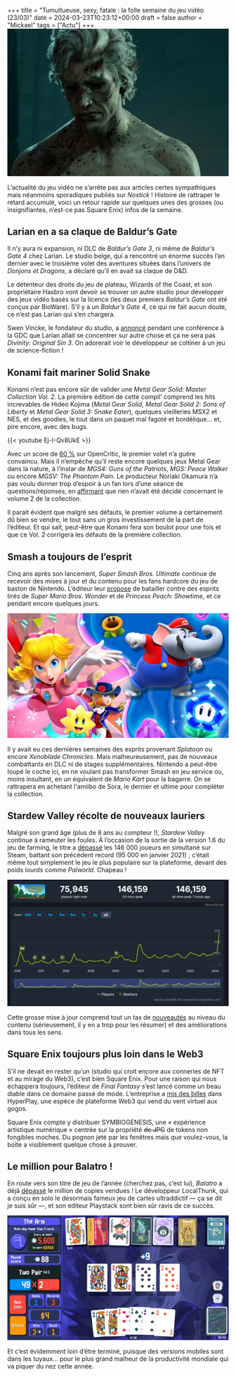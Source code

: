 +++
title = "Tumultueuse, sexy, fatale : la folle semaine du jeu vidéo (23/03)"
date = 2024-03-23T10:23:12+00:00
draft = false
author = "Mickael"
tags = ["Actu"]
+++
![Baldur’s Gate 3](astarion.jpg "Astarion est fort mécontent.")

L’actualité du jeu vidéo ne s’arrête pas aux articles certes sympathiques mais néanmoins sporadiques publiés sur *Nostick* ! Histoire de rattraper le retard accumulé, voici un retour rapide sur quelques unes des grosses (ou insignifiantes, n’est-ce pas Square Enix) infos de la semaine.

## Larian en a sa claque de Baldur’s Gate

Il n’y aura ni expansion, ni DLC de *Baldur’s Gate 3*, ni même de *Baldur’s Gate 4* chez Larian. Le studio belge, qui a rencontré un énorme succès l’an dernier avec le troisième volet des aventures situées dans l’univers de *Donjons et Dragons*, a déclaré qu’il en avait sa claque de D&D.

Le détenteur des droits du jeu de plateau, Wizards of the Coast, et son propriétaire Hasbro vont devoir se trouver un autre studio pour développer des jeux vidéo basés sur la licence (les deux premiers *Baldur’s Gate* ont été conçus par BioWare). S’il y a un *Baldur’s Gate 4*, ce qui ne fait aucun doute, ce n’est pas Larian qui s’en chargera.

Swen Vincke, le fondateur du studio, a [annoncé](https://nordic.ign.com/duplicate-baldurs-gate-3/80283/news/larian-studios-wont-make-baldurs-gate-3-dlc-expansions-or-baldurs-gate-4) pendant une conférence à la GDC que Larian allait se concentrer sur autre chose et ça ne sera pas *Divinity: Original Sin 3*. On adorerait voir le développeur se coltiner à un jeu de science-fiction !

## Konami fait mariner Solid Snake

Konami n’est pas encore sûr de valider une *Metal Gear Solid: Master Collection Vol. 2*. La première édition de cette compil’ comprend les hits increvables de Hideo Kojima (*Metal Gear Solid*, *Metal Gear Solid 2: Sons of Liberty* et *Metal Gear Solid 3: Snake Eater*), quelques vieilleries MSX2 et NES, et des goodies, le tout dans un paquet mal fagoté et bordélique… et, pire encore, avec des bugs.

{{< youtube Ej-I-Qv8UkE >}} 

Avec un score de [60 %](https://opencritic.com/game/15162/metal-gear-solid-master-collection-vol-1) sur OpenCritic, le premier volet n’a guère convaincu. Mais il n’empêche qu’il reste encore quelques jeux Metal Gear dans la nature, à l’instar de  *MGS4: Guns of the Patriots*, *MGS: Peace Walker* ou encore *MGSV: The Phantom Pain*. Le producteur Noriaki Okamura n’a pas voulu donner trop d’espoir à un fan lors d’une séance de questions/réponses, en [affirmant](https://youtu.be/IzHiVn1g6jA) que rien n’avait été décidé concernant le volume 2 de la collection.

Il parait évident que malgré ses défauts, le premier volume a certainement dû bien se vendre, le tout sans un gros investissement de la part de l’éditeur. Et qui sait, peut-être que Konami fera son boulot pour une fois et que ce Vol. 2 corrigera les défauts de la première collection.

## Smash a toujours de l’esprit

Cinq ans après son lancement, *Super Smash Bros. Ultimate* continue de recevoir des mises à jour et du contenu pour les fans hardcore du jeu de baston de Nintendo. L’éditeur leur [propose](https://twitter.com/SmashBrosJP/status/1770254177543033156) de batailler contre des esprits tirés de *Super Mario Bros. Wonder* et de *Princess Peach: Showtime*, et ce pendant encore quelques jours.

![Super Smash Bros. Ultimate](smash.jpg "La bagarre contre Peach et Éléphant Mario. © Nintendo")

Il y avait eu ces dernières semaines des esprits provenant *Splatoon* ou encore *Xenoblade Chronicles*. Mais malheureusement, pas de nouveaux combattants en DLC ni de stages supplémentaires. Nintendo a peut-être loupé le coche ici, en ne voulant pas transformer Smash en jeu service ou, moins insultant, en un équivalent de *Mario Kart* pour la bagarre. On se rattrapera en achetant l'amiibo de Sora, le dernier et ultime pour compléter la collection.

## Stardew Valley récolte de nouveaux lauriers

Malgré son grand âge (plus de 8 ans au compteur !), *Stardew Valley* continue à rameuter les foules. À l’occasion de la sortie de la version 1.6 du jeu de farming, le titre a [dépassé](https://steamdb.info/app/413150/charts/#48h) les 146 000 joueurs en simultané sur Steam, battant son précédent record (95 000 en janvier 2021) ; c’était même tout simplement le jeu le plus populaire sur la plateforme, devant des poids lourds comme *Palworld*. Chapeau !

![Stardew Valley sur Steam](stardewvalley.jpg "© SteamDB")

Cette grosse mise à jour comprend tout un tas de [nouveautés](https://www.stardewvalley.net/stardew-valley-1-6-update-full-changelog/) au niveau du contenu (sérieusement, il y en a trop pour les résumer) et des améliorations dans tous les sens.

## Square Enix toujours plus loin dans le Web3

S’il ne devait en rester qu’un (studio qui croit encore aux conneries de NFT et au mirage du Web3), c’est bien Square Enix. Pour une raison qui nous échappera toujours, l’éditeur de *Final Fantasy* s’est lancé comme un beau diable dans ce domaine passé de mode. L’entreprise a [mis des billes](https://www.pocketgamer.biz/deal/83656/square-enix-steps-further-into-web3-and-nft-gaming-with-hyperplay-investment/) dans HyperPlay, une espèce de plateforme Web3 qui vend du vent virtuel aux gogos.

Square Enix compte y distribuer SYMBIOGENESIS, une « expérience artistique numérique » centrée sur la propriété ~~de JPG~~ de tokens non fongibles moches. Du pognon jeté par les fenêtres mais que voulez-vous, la boîte a visiblement quelque chose à prouver.

## Le million pour Balatro !

En route vers son titre de jeu de l’année (cherchez pas, c’est lui), *Balatro* a déjà [dépassé](https://playstack.com/indie-sensation-balatro-sells-one-million-copies-in-one-month/) le million de copies vendues ! Le développeur LocalThunk, qui a conçu en solo le désormais fameux jeu de cartes ultraddictif — ça se dit je suis sûr —, et son éditeur Playstack sont bien sûr ravis de ce succès.

![Balatro](balatro.jpg "N’y jouez pas c’est une drogue.")

Et c’est évidemment loin d’être terminé, puisque des versions mobiles sont dans les tuyaux… pour le plus grand malheur de la productivité mondiale qui va piquer du nez cette année.